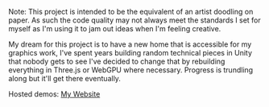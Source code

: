 Note: This project is intended to be the equivalent of an artist doodling on paper. As such the code quality may not always meet the standards I set for myself as I'm using it to jam out ideas when I'm feeling creative. 

My dream for this project is to have a new home that is accessible for my graphics work, I've spent years building random technical pieces in Unity that nobody gets to see I've decided to change that by rebuilding everything in Three.js or WebGPU where necessary. Progress is trundling along but it'll get there eventually.

Hosted demos: [My Website](kristian-dixon.github.io)